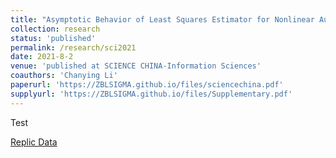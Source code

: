 ```yaml
---
title: "Asymptotic Behavior of Least Squares Estimator for Nonlinear Autoregressive Models"
collection: research
status: 'published'
permalink: /research/sci2021
date: 2021-8-2
venue: 'published at SCIENCE CHINA-Information Sciences'
coauthors: 'Chanying Li'
paperurl: 'https://ZBLSIGMA.github.io/files/sciencechina.pdf'
supplyurl: 'https://ZBLSIGMA.github.io/files/Supplementary.pdf'
---
```


Test

[Replic Data](https://dataverse.harvard.edu/dataset.xhtml?persistentId=doi:10.7910/DVN/RKPFLB)
